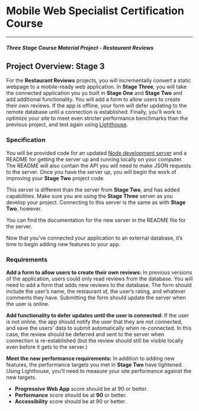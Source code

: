 # Mobile Web Specialist Certification Course
---
#### _Three Stage Course Material Project - Restaurant Reviews_

## Project Overview: Stage 3
For the **Restaurant Reviews** projects, you will incrementally convert a static webpage to a mobile-ready web application. In **Stage Three**, you will take the connected application you yu built in **Stage One** and **Stage Two** and add additional functionality. You will add a form to allow users to create their own reviews. If the app is offline, your form will defer updating to the remote database until a connection is established. Finally, you’ll work to optimize your site to meet even stricter performance benchmarks than the previous project, and test again using [Lighthouse](https://developers.google.com/web/tools/lighthouse/).

### Specification
You will be provided code for an updated [Node development server](https://github.com/udacity/mws-restaurant-stage-3) and a README for getting the server up and running locally on your computer. The README will also contain the API you will need to make JSON requests to the server. Once you have the server up, you will begin the work of improving your **Stage Two** project code.


This server is different than the server from **Stage Two**, and has added capabilities. Make sure you are using the **Stage Three** server as you develop your project. Connecting to this server is the same as with **Stage Two**, however.


You can find the documentation for the new server in the README file for the server.

Now that you’ve connected your application to an external database, it’s time to begin adding new features to your app.

### Requirements
**Add a form to allow users to create their own reviews:** In previous versions of the application, users could only read reviews from the database. You will need to add a form that adds new reviews to the database. The form should include the user’s name, the restaurant id, the user’s rating, and whatever comments they have. Submitting the form should update the server when the user is online.

**Add functionality to defer updates until the user is connected:** If the user is not online, the app should notify the user that they are not connected, and save the users' data to submit automatically when re-connected. In this case, the review should be deferred and sent to the server when connection is re-established (but the review should still be visible locally even before it gets to the server.)

**Meet the new performance requirements:** In addition to adding new features, the performance targets you met in **Stage Two** have tightened. Using Lighthouse, you’ll need to measure your site performance against the new targets.

- **Progressive Web App** score should be at 90 or better.
- **Performance** score should be at **90** or better.
- **Accessibility** score should be at 90 or better.